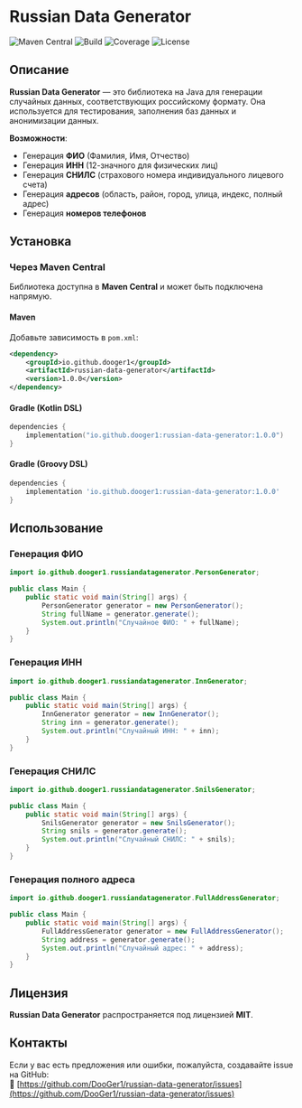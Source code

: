 # Russian Data Generator
![Maven Central](https://img.shields.io/maven-central/v/io.github.dooger1/russian-data-generator.svg)
![Build](https://github.com/DooGer1/russian-data-generator/actions/workflows/build.yml/badge.svg)
![Coverage](https://img.shields.io/badge/coverage-96%25-brightgreen)
![License](https://img.shields.io/badge/license-MIT-blue)

## Описание
**Russian Data Generator** — это библиотека на Java для генерации случайных данных, соответствующих российскому формату. Она используется для тестирования, заполнения баз данных и анонимизации данных.

**Возможности**:
- Генерация **ФИО** (Фамилия, Имя, Отчество)
- Генерация **ИНН** (12-значного для физических лиц)
- Генерация **СНИЛС** (страхового номера индивидуального лицевого счета)
- Генерация **адресов** (область, район, город, улица, индекс, полный адрес)
- Генерация **номеров телефонов**

## Установка
### **Через Maven Central**
Библиотека доступна в **Maven Central** и может быть подключена напрямую.

#### **Maven**
Добавьте зависимость в `pom.xml`:
```xml
<dependency>
    <groupId>io.github.dooger1</groupId>
    <artifactId>russian-data-generator</artifactId>
    <version>1.0.0</version>
</dependency>
```

#### **Gradle (Kotlin DSL)**
```kotlin
dependencies {
    implementation("io.github.dooger1:russian-data-generator:1.0.0")
}
```

#### **Gradle (Groovy DSL)**
```gradle
dependencies {
    implementation 'io.github.dooger1:russian-data-generator:1.0.0'
}
```

## Использование
### **Генерация ФИО**
```java
import io.github.dooger1.russiandatagenerator.PersonGenerator;

public class Main {
    public static void main(String[] args) {
        PersonGenerator generator = new PersonGenerator();
        String fullName = generator.generate();
        System.out.println("Случайное ФИО: " + fullName);
    }
}
```

### **Генерация ИНН**
```java
import io.github.dooger1.russiandatagenerator.InnGenerator;

public class Main {
    public static void main(String[] args) {
        InnGenerator generator = new InnGenerator();
        String inn = generator.generate();
        System.out.println("Случайный ИНН: " + inn);
    }
}
```

### **Генерация СНИЛС**
```java
import io.github.dooger1.russiandatagenerator.SnilsGenerator;

public class Main {
    public static void main(String[] args) {
        SnilsGenerator generator = new SnilsGenerator();
        String snils = generator.generate();
        System.out.println("Случайный СНИЛС: " + snils);
    }
}
```

### **Генерация полного адреса**
```java
import io.github.dooger1.russiandatagenerator.FullAddressGenerator;

public class Main {
    public static void main(String[] args) {
        FullAddressGenerator generator = new FullAddressGenerator();
        String address = generator.generate();
        System.out.println("Случайный адрес: " + address);
    }
}
```

## Лицензия
**Russian Data Generator** распространяется под лицензией **MIT**.

## Контакты
Если у вас есть предложения или ошибки, пожалуйста, создавайте issue на GitHub:  
🔗 [https://github.com/DooGer1/russian-data-generator/issues](https://github.com/DooGer1/russian-data-generator/issues)

